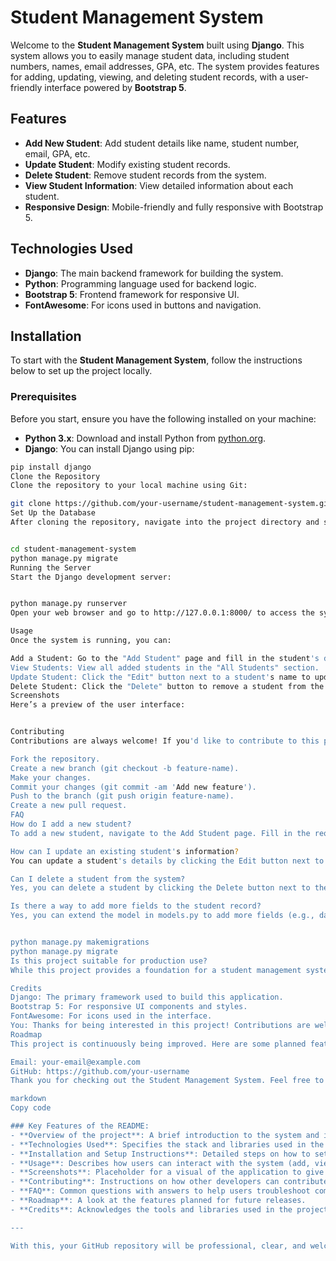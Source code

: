 # Student Management System

Welcome to the **Student Management System** built using **Django**. This system allows you to easily manage student data, including student numbers, names, email addresses, GPA, etc. The system provides features for adding, updating, viewing, and deleting student records, with a user-friendly interface powered by **Bootstrap 5**.

## Features

- **Add New Student**: Add student details like name, student number, email, GPA, etc.
- **Update Student**: Modify existing student records.
- **Delete Student**: Remove student records from the system.
- **View Student Information**: View detailed information about each student.
- **Responsive Design**: Mobile-friendly and fully responsive with Bootstrap 5.

## Technologies Used

- **Django**: The main backend framework for building the system.
- **Python**: Programming language used for backend logic.
- **Bootstrap 5**: Frontend framework for responsive UI.
- **FontAwesome**: For icons used in buttons and navigation.

## Installation

To start with the **Student Management System**, follow the instructions below to set up the project locally.

### Prerequisites

Before you start, ensure you have the following installed on your machine:

- **Python 3.x**: Download and install Python from [python.org](https://www.python.org/).
- **Django**: You can install Django using pip:

```bash
pip install django
Clone the Repository
Clone the repository to your local machine using Git:

git clone https://github.com/your-username/student-management-system.git
Set Up the Database
After cloning the repository, navigate into the project directory and set up the database:


cd student-management-system
python manage.py migrate
Running the Server
Start the Django development server:


python manage.py runserver
Open your web browser and go to http://127.0.0.1:8000/ to access the system.

Usage
Once the system is running, you can:

Add a Student: Go to the "Add Student" page and fill in the student's details.
View Students: View all added students in the "All Students" section.
Update Student: Click the "Edit" button next to a student's name to update their information.
Delete Student: Click the "Delete" button to remove a student from the system.
Screenshots
Here’s a preview of the user interface:


Contributing
Contributions are always welcome! If you'd like to contribute to this project, follow these steps:

Fork the repository.
Create a new branch (git checkout -b feature-name).
Make your changes.
Commit your changes (git commit -am 'Add new feature').
Push to the branch (git push origin feature-name).
Create a new pull request.
FAQ
How do I add a new student?
To add a new student, navigate to the Add Student page. Fill in the required fields such as student number, first name, last name, email, field of study, and GPA, then click on the Add button to submit the form.

How can I update an existing student's information?
You can update a student's details by clicking the Edit button next to their name in the student list. Make the necessary changes in the form and click Update to save the changes.

Can I delete a student from the system?
Yes, you can delete a student by clicking the Delete button next to the student's name. A confirmation modal will appear asking if you're sure you want to delete the record. Once confirmed, the student will be removed from the database.

Is there a way to add more fields to the student record?
Yes, you can extend the model in models.py to add more fields (e.g., date of birth, phone number, etc.). After making changes to the model, run the following commands to apply migrations and update the database:


python manage.py makemigrations
python manage.py migrate
Is this project suitable for production use?
While this project provides a foundation for a student management system, it may require further improvements for production use. Features such as authentication, authorization, and better error handling can be added as needed.

Credits
Django: The primary framework used to build this application.
Bootstrap 5: For responsive UI components and styles.
FontAwesome: For icons used in the interface.
You: Thanks for being interested in this project! Contributions are welcome.
Roadmap
This project is continuously being improved. Here are some planned features for future releases:

Email: your-email@example.com
GitHub: https://github.com/your-username
Thank you for checking out the Student Management System. Feel free to explore, contribute, and use it for your own purposes!

markdown
Copy code

### Key Features of the README:
- **Overview of the project**: A brief introduction to the system and its features.
- **Technologies Used**: Specifies the stack and libraries used in the project.
- **Installation and Setup Instructions**: Detailed steps on how to set up the project locally.
- **Usage**: Describes how users can interact with the system (add, view, update, delete students).
- **Screenshots**: Placeholder for a visual of the application to give users a preview of the UI.
- **Contributing**: Instructions on how other developers can contribute to the project.
- **FAQ**: Common questions with answers to help users troubleshoot common issues.
- **Roadmap**: A look at the features planned for future releases.
- **Credits**: Acknowledges the tools and libraries used in the project.

---

With this, your GitHub repository will be professional, clear, and welcoming to both developers and users!
